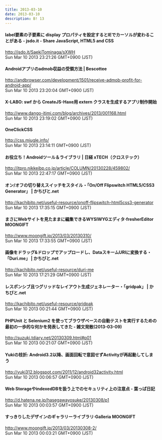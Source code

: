 ```yaml
---
title: 2013-03-10
date: 2013-03-10
description: B! 13
---
```


#### label要素の子要素に display プロパティを設定するとIEでカーソルが変わることがある - jsdo.it - Share JavaScript, HTML5 and CSS
http://jsdo.it/SaekiTominaga/sXWH<br>
Sun Mar 10 2013 23:21:26 GMT+0900 (JST)<br>


#### Androidアプリのadmob収益の受領方法 | Bescottee
http://andbrowser.com/development/1501/receive-admob-profit-for-android-app/<br>
Sun Mar 10 2013 23:20:04 GMT+0900 (JST)<br>


#### X-LABO: swf から CreateJS-Haxe用 extern クラスを生成するアプリ制作開始
http://www.dango-itimi.com/blog/archives/2013/001168.html<br>
Sun Mar 10 2013 23:19:02 GMT+0900 (JST)<br>


#### OneClickCSS
http://css.miugle.info/<br>
Sun Mar 10 2013 23:14:11 GMT+0900 (JST)<br>


#### お役立ち！Androidツール＆ライブラリ | 日経 xTECH（クロステック）
http://itpro.nikkeibp.co.jp/article/COLUMN/20130228/459802/<br>
Sun Mar 10 2013 22:47:17 GMT+0900 (JST)<br>


#### オン/オフの切り替えスイッチをスタイル・「On/Off Flipswitch HTML5/CSS3 Generator」 | かちびと.net
http://kachibito.net/useful-resource/onoff-flipswitch-html5css3-generator<br>
Sun Mar 10 2013 17:35:15 GMT+0900 (JST)<br>


#### まさにWebサイトを見たままに編集できるWYSIWYGエディタ·fresherEditor MOONGIFT
http://www.moongift.jp/2013/03/20130310/<br>
Sun Mar 10 2013 17:33:55 GMT+0900 (JST)<br>


#### 画像をドラッグ&ドロップでアップロードし、DataスキームURIに変換する・「Duri.me」 | かちびと.net
http://kachibito.net/useful-resource/duri-me<br>
Sun Mar 10 2013 17:21:29 GMT+0900 (JST)<br>


#### レスポンシブ且つグリッドなレイアウト生成ジェネレーター・「gridpak」 | かちびと.net
http://kachibito.net/useful-resource/gridpak<br>
Sun Mar 10 2013 00:21:44 GMT+0900 (JST)<br>


####  PHPUnit と Selenium2 を使ってブラウザベースの自動テストを実行するための最初の一歩的な何かを発表してきた - 雑文発散(2013-03-09)
http://suzuki.tdiary.net/20130309.html#p01<br>
Sun Mar 10 2013 00:21:07 GMT+0900 (JST)<br>


#### Yukiの枝折: Android3.2以降、画面回転で意図せずActivityが再起動してしまう
http://yuki312.blogspot.com/2011/12/android32activity.html<br>
Sun Mar 10 2013 00:06:57 GMT+0900 (JST)<br>


####  Web StorageやindexedDBを扱う上でのセキュリティ上の注意点 - 葉っぱ日記
http://d.hatena.ne.jp/hasegawayosuke/20130308/p1<br>
Sun Mar 10 2013 00:03:57 GMT+0900 (JST)<br>


#### すっきりしたデザインのギャラリーライブラリ·Galleria MOONGIFT
http://www.moongift.jp/2013/03/20130308-2/<br>
Sun Mar 10 2013 00:03:21 GMT+0900 (JST)<br>


